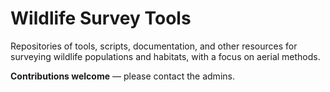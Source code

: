 # Wildlife Survey Tools

Repositories of tools, scripts, documentation, and other resources for surveying wildlife populations and habitats, with a focus on aerial methods.

**Contributions welcome** — please contact the admins.

